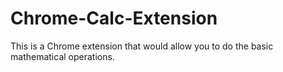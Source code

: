 # Chrome-Calc-Extension
This is a Chrome extension that would allow you to do the basic mathematical operations.
